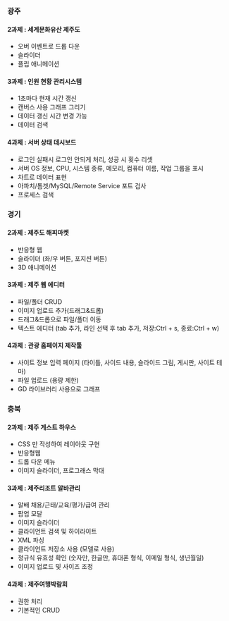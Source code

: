 ### 광주
#### 2과제 : 세계문화유산 제주도
- 오버 이벤트로 드롭 다운
- 슬라이더
- 플립 애니메이션

#### 3과제 : 인원 현황 관리시스템
- 1초마다 현재 시간 갱신
- 캔버스 사용 그래프 그리기
- 데이터 갱신 시간 변경 가능
- 데이터 검색

#### 4과제 : 서버 상태 데시보드
- 로그인 실패시 로그인 안되게 처리, 성공 시 횟수 리셋
- 서버 OS 정보, CPU, 시스템 종류, 메모리, 컴퓨터 이름, 작업 그룹을 표시
- 차트로 데이터 표현
- 아파치/톰겟/MySQL/Remote Service 포트 검사
- 프로세스 검색

### 경기
#### 2과제 : 제주도 해피마켓
- 반응형 웹
- 슬라이더 (좌/우 버튼, 포지션 버튼)
- 3D 애니메이션

#### 3과제 : 제주 웹 에디터
- 파일/폴더 CRUD
- 이미지 업로드 추가(드래그&드롭)
- 드래그&드롭으로 파일/폴더 이동
- 텍스트 에디터 (tab 추가, 라인 선택 후 tab 추가, 저장:Ctrl + s, 종료:Ctrl + w)

#### 4과제 : 관광 홈페이지 제작툴
- 사이트 정보 입력 페이지 (타이틀, 사이드 내용, 슬라이드 그림, 게시판, 사이트 테마)
- 파일 업로드 (용량 제한)
- GD 라이브러리 사용으로 그래프

### 충북
#### 2과제 : 제주 게스트 하우스
- CSS 만 작성하여 레이아웃 구현
- 반응형웹
- 드롭 다운 메뉴
- 이미지 슬라이더, 프로그래스 막대

#### 3과제 : 제주리조트 알바관리
- 알배 채용/근태/교육/평가/급여 관리
- 팝업 모달
- 이미지 슬라이더
- 클라이언트 검색 및 하이라이트
- XML 파싱
- 클라이언트 저장소 사용 (모델로 사용)
- 정규식 유효성 확인 (숫자만, 한글만, 휴대폰 형식, 이메일 형식, 생년월일)
- 이미지 업로드 및 사이즈 조정

#### 4과제 : 제주여행박람회
- 권한 처리
- 기본적인 CRUD